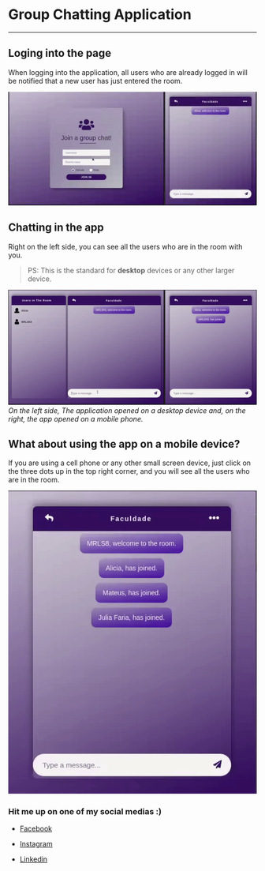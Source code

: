 # Group Chatting Application
---

## Loging into the page
When logging into the application, all users who are already logged in will be notified that a new user has just entered the room.

![Login Page](src/assets/Gifs/Login.gif)

## Chatting in the app
Right on the left side, you can see all the users who are in the room with you. 

> PS: This is the standard for **desktop** devices or any other larger device.

![Login Page](src/assets/Gifs/Chatting.gif)
*On the left side, The application opened on a desktop device and, on the right, the app opened on a mobile phone.*

## What about using the app on a mobile device?
If you are using a cell phone or any other small screen device, just click on the three dots up in the top right corner, and you will see all the users who are in the room.

![Login Page](src/assets/Gifs/UsersInTheRoom.gif)

### Hit me up on one of my social medias :)

- [Facebook](https://www.facebook.com/profile.php?id=100004301021977 'My facebook')

- [Instagram](https://www.instagram.com/mrlsk8/ 'My instagram')

- [Linkedin](https://www.linkedin.com/in/mrlsk8/ 'My linkedin')